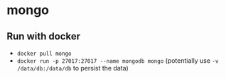 # mongo

## Run with docker
- `docker pull mongo`
- `docker run -p 27017:27017 --name mongodb mongo` (potentially use `-v /data/db:/data/db` to persist the data)
